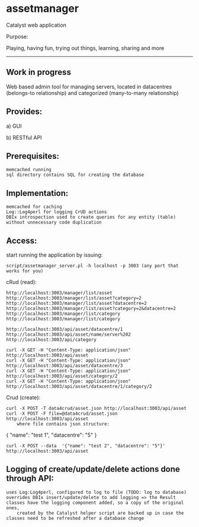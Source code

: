 # assetmanager
Catalyst web application

Purpose:

Playing, having fun, trying out things, learning, sharing and more 

----------------
Work in progress
----------------

Web based admin tool for managing servers, 
located in datacentres (belongs-to relationship) and categorized (many-to-many relationship)

Provides:
--------

a) GUI

b) RESTful API

Prerequisites:
-------------

    memcached running
    sql directory contains SQL for creating the database

Implementation:
--------------

    memcached for caching
    Log::Log4perl for logging CrUD actions
    DBIx introspection used to create queries for any entity (table) 
    without unnecessary code duplication

Access:
------

start running the application by issuing: 
    
    script/assetmanager_server.pl -h localhost -p 3003 (any port that 
    works for you)

cRud (read):

    http://localhost:3003/manager/list/asset
    http://localhost:3003/manager/list/asset?category=2
    http://localhost:3003/manager/list/asset?datacentre=2
    http://localhost:3003/manager/list/asset?category=2&datacentre=2
    http://localhost:3003/manager/list/category
    http://localhost:3003/manager/list/category

    http://localhost:3003/api/asset/datacentre/1
    http://localhost:3003/api/asset/name/server%202
    http://localhost:3003/api/category

    curl -X GET -H "Content-Type: application/json" http://localhost:3003/api/asset
    curl -X GET -H "Content-Type: application/json" http://localhost:3003/api/asset/datacentre/3
    curl -X GET -H "Content-Type: application/json" http://localhost:3003/api/asset/category/2
    curl -X GET -H "Content-Type: application/json" http://localhost:3003/api/asset/datacentre/1/category/2

Crud (create):

    curl -X POST -T data4crud/asset.json http://localhost:3003/api/asset
    curl -X POST -F file=@data4crud/asset.json http://localhost:3003/api/asset
        where file contains json structure:

{ "name": "test 1", "datacentre": "5" }


    curl -X POST --data  '{"name": "test 2", "datacentre": "5"}' http://localhost:3003/api/asset

Logging of create/update/delete actions done through API:
--------------------------------------------------------

    uses Log:Log4perl, configured to log to file (TODO: log to database)
    overrides DBIx insert/update/delete to add logging => the Result classes have the logging component added, so a copy of the original ones,
        created by the Catalyst helper script are backed up in case the classes need to be refreshed after a database change


